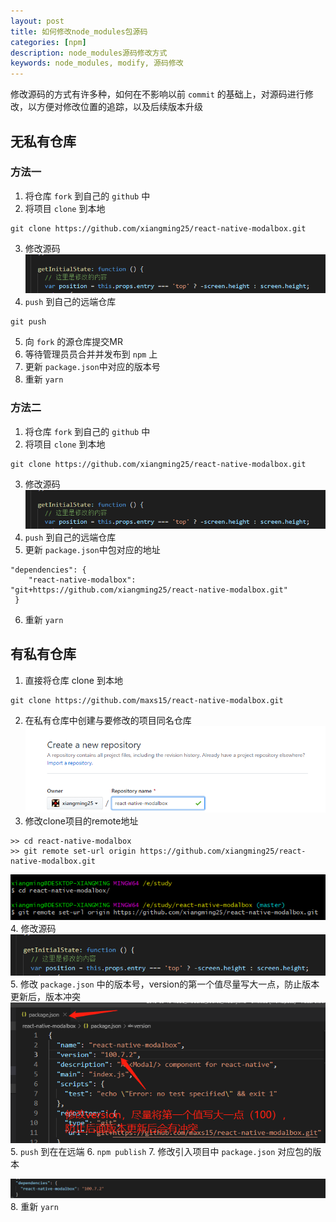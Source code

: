```yaml
---
layout: post
title: 如何修改node_modules包源码
categories: [npm]
description: node_modules源码修改方式
keywords: node_modules, modify, 源码修改
---
```


修改源码的方式有许多种，如何在不影响以前 `commit` 的基础上，对源码进行修改，以方便对修改位置的追踪，以及后续版本升级

## 无私有仓库

### 方法一

1. 将仓库 `fork` 到自己的 `github` 中
2. 将项目 `clone` 到本地
```
git clone https://github.com/xiangming25/react-native-modalbox.git
```
3. 修改源码
![修改的源码](/assets/images/2019/09/20190919221931.png)
4. `push` 到自己的远端仓库
```
git push
```
5. 向 `fork` 的源仓库提交MR
6. 等待管理员员合并并发布到 `npm` 上
7. 更新 `package.json`中对应的版本号
8. 重新 `yarn`

### 方法二

1. 将仓库 `fork` 到自己的 `github` 中
2. 将项目 `clone` 到本地
```
git clone https://github.com/xiangming25/react-native-modalbox.git
```
3. 修改源码
![修改的源码](/assets/images/2019/09/20190919221931.png)
4. `push` 到自己的远端仓库
5. 更新 `package.json`中包对应的地址
```
"dependencies": {
    "react-native-modalbox": "git+https://github.com/xiangming25/react-native-modalbox.git"
 }
```
6. 重新 `yarn`

## 有私有仓库

1. 直接将仓库 clone 到本地
```
git clone https://github.com/maxs15/react-native-modalbox.git
```
2. 在私有仓库中创建与要修改的项目同名仓库
![创建同名仓库](/assets/images/2019/09/20190919224111.png)
3. 修改clone项目的remote地址
```
>> cd react-native-modalbox
>> git remote set-url origin https://github.com/xiangming25/react-native-modalbox.git
```
![重新设置remote url](/assets/images/2019/09/20190919224403.png)
4. 修改源码
![修改的源码](/assets/images/2019/09/20190919221931.png)
5. 修改 `package.json` 中的版本号，version的第一个值尽量写大一点，防止版本更新后，版本冲突
![修改version](/assets/images/2019/09/20190919223223.png)
5. `push` 到在在远端
6. `npm publish`
7. 修改引入项目中 `package.json` 对应包的版本

![修改package中对应的version](/assets/images/2019/09/20190919232519.png)
8. 重新 `yarn`